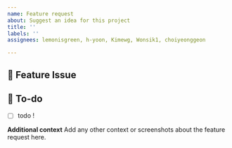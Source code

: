 ```yaml
---
name: Feature request
about: Suggest an idea for this project
title: ''
labels: ''
assignees: lemonisgreen, h-yoon, Kimewg, Wonsik1, choiyeonggeon

---
```


## 📌 Feature Issue

<!-- 구현할 기능에 대한 내용을 설명해주세요. -->

## 📝 To-do

<!-- 해야 할 일들을 적어주세요. -->

- [ ]  todo !

**Additional context**
Add any other context or screenshots about the feature request here.
